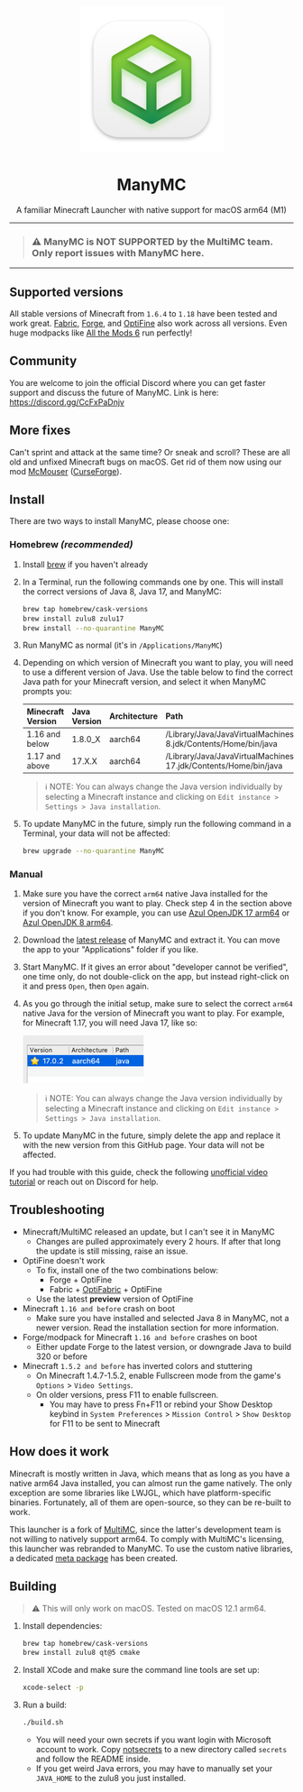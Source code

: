 <p align="center">
    <img width="256" heigth="256" src="wiki/logo.svg">
    <h1 align="center">ManyMC</h1>
    <p align="center">
        A familiar Minecraft Launcher with native support for macOS arm64 (M1)
    </p>
</p>

---

> ### ⚠️ ManyMC is NOT SUPPORTED by the MultiMC team. Only report issues with ManyMC here.

---

## Supported versions

All stable versions of Minecraft from `1.6.4` to `1.18` have been tested and work great. [Fabric](https://fabricmc.net), [Forge](https://forums.minecraftforge.net), and [OptiFine](https://optifine.net/home) also work across all versions. Even huge modpacks like [All the Mods 6](https://www.curseforge.com/minecraft/modpacks/all-the-mods-6) run perfectly!

## Community

You are welcome to join the official Discord where you can get faster support and discuss the future of ManyMC. Link is here: https://discord.gg/CcFxPaDnjv

## More fixes

Can't sprint and attack at the same time? Or sneak and scroll? These are all old and unfixed Minecraft bugs on macOS. Get rid of them now using our mod [McMouser](https://github.com/MinecraftMachina/McMouser) ([CurseForge](https://www.curseforge.com/minecraft/mc-mods/mcmouser)).

## Install

There are two ways to install ManyMC, please choose one:

### Homebrew *(recommended)*

1. Install [brew](https://brew.sh) if you haven't already

2. In a Terminal, run the following commands one by one. This will install the correct versions of Java 8, Java 17, and ManyMC:
   ```sh
   brew tap homebrew/cask-versions
   brew install zulu8 zulu17
   brew install --no-quarantine ManyMC
   ```

3. Run ManyMC as normal (it's in `/Applications/ManyMC`)
4. Depending on which version of Minecraft you want to play, you will need to use a different version of Java. Use the table below to find the correct Java path for your Minecraft version, and select it when ManyMC prompts you:

   | Minecraft Version  | Java Version | Architecture | Path                                                          |
   | -----------------| ------------ | ------------ | ------------------------------------------------------------  |
   | 1.16 and below    | 1.8.0_X   | aarch64      | /Library/Java/JavaVirtualMachines/zulu-8.jdk/Contents/Home/bin/java |
   | 1.17 and above    | 17.X.X     | aarch64      | /Library/Java/JavaVirtualMachines/zulu-17.jdk/Contents/Home/bin/java |

     > :information_source: NOTE: You can always change the Java version individually by selecting a Minecraft instance and clicking on `Edit instance > Settings > Java installation`.

5. To update ManyMC in the future, simply run the following command in a Terminal, your data will not be affected:

    ```sh
    brew upgrade --no-quarantine ManyMC
    ```

### Manual

1. Make sure you have the correct `arm64` native Java installed for the version of Minecraft you want to play. Check step 4 in the section above if you don't know. For example, you can use [Azul OpenJDK 17 arm64](https://www.azul.com/downloads/?version=java-17-lts&os=macos&architecture=arm-64-bit&package=jdk) or [Azul OpenJDK 8 arm64](https://www.azul.com/downloads/?version=java-8-lts&os=macos&architecture=arm-64-bit&package=jdk).

2. Download the [latest release](https://github.com/MinecraftMachina/ManyMC/releases/latest/download/ManyMC.zip) of ManyMC and extract it. You can move the app to your "Applications" folder if you like.
3. Start ManyMC. If it gives an error about "developer cannot be verified", one time only, do not double-click on the app, but instead right-click on it and press `Open`, then `Open` again.

4. As you go through the initial setup, make sure to select the correct `arm64` native Java for the version of Minecraft you want to play. For example, for Minecraft 1.17, you will need Java 17, like so:

   ![](wiki/pic1.png)
   
   > :information_source: NOTE: You can always change the Java version individually by selecting a Minecraft instance and clicking on `Edit instance > Settings > Java installation`.

5. To update ManyMC in the future, simply delete the app and replace it with the new version from this GitHub page. Your data will not be affected.

If you had trouble with this guide, check the following [unofficial video tutorial](https://www.youtube.com/watch?v=At5nF5i8oTg) or reach out on Discord for help.

## Troubleshooting

- Minecraft/MultiMC released an update, but I can't see it in ManyMC
  - Changes are pulled approximately every 2 hours. If after that long the update is still missing, raise an issue.
- OptiFine doesn't work
  - To fix, install one of the two combinations below:
    - Forge + OptiFine
    - Fabric + [OptiFabric](https://www.curseforge.com/minecraft/mc-mods/optifabric) + OptiFine
  - Use the latest **preview** version of OptiFine
- Minecraft `1.16 and before` crash on boot
  - Make sure you have installed and selected Java 8 in ManyMC, not a newer version. Read the installation section for more information.
- Forge/modpack for Minecraft `1.16 and before` crashes on boot
  - Either update Forge to the latest version, or downgrade Java to build 320 or before
- Minecraft `1.5.2 and before` has inverted colors and stuttering
  - On Minecraft 1.4.7-1.5.2, enable Fullscreen mode from the game's `Options` > `Video Settings`.
  - On older versions, press F11 to enable fullscreen.
    - You may have to press Fn+F11 or rebind your Show Desktop keybind in `System Preferences` > `Mission Control` > `Show Desktop` for F11 to be sent to Minecraft

## How does it work

Minecraft is mostly written in Java, which means that as long as you have a native arm64 Java installed, you can almost run the game natively. The only exception are some libraries like LWJGL, which have platform-specific binaries. Fortunately, all of them are open-source, so they can be re-built to work.

This launcher is a fork of [MultiMC](https://github.com/MultiMC/Launcher), since the latter's development team is not willing to natively support arm64. To comply with MultiMC's licensing, this launcher was rebranded to ManyMC. To use the custom native libraries, a dedicated [meta package](https://github.com/MinecraftMachina/meta-multimc-arm64/) has been created.

## Building

> ⚠️ This will only work on macOS. Tested on macOS 12.1 arm64.

1. Install dependencies:

   ```bash
   brew tap homebrew/cask-versions
   brew install zulu8 qt@5 cmake
   ```

2. Install XCode and make sure the command line tools are set up:

   ```bash
   xcode-select -p
   ```

3. Run a build:

   ```bash
   ./build.sh
   ```

   - You will need your own secrets if you want login with Microsoft account to work. Copy [notsecrets](notsecrets) to a new directory called `secrets` and follow the README inside.
   - If you get weird Java errors, you may have to manually set your `JAVA_HOME` to the zulu8 you just installed.
